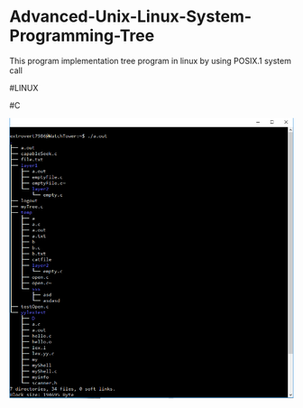 # Advanced-Unix-Linux-System-Programming-Tree

This program implementation tree program in linux by using POSIX.1 system call

#LINUX

#C

![alt text](https://github.com/extrovert7986/Advanced-Unix-Linux-System-Programming-Tree/blob/master/tree.PNG)

